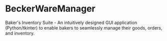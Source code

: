 # BeckerWareManager
Baker's Inventory Suite - An intuitively designed GUI application (Python/tkinter) to enable bakers to seamlessly manage their goods, orders, and inventory.

